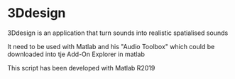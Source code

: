 # 3Ddesign
3Ddesign is an application that turn sounds into realistic spatialised sounds

It need to be used with Matlab and his "Audio Toolbox" which could be downloaded into  tje Add-On Explorer in matlab

This script has been developed with Matlab R2019
